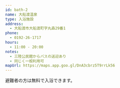 ```yaml
---
id: bath-2
name: 大船渡温泉
type: 入浴施設
address:
  - 大船渡市大船渡町字丸森29番1
phone:
  - 0192-26-1717
hours:
  - 11:00 - 20:00
notes:
  - 三陸公民館からバスの送迎あり
  - 同じく一般利用可
mapUrl: https://maps.app.goo.gl/DnA3cbrz5T9rrLk56
---
```


避難者の方は無料で入浴できます。
